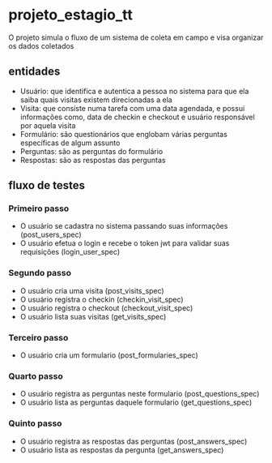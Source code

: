 # projeto_estagio_tt
O projeto simula o fluxo de um sistema de coleta em campo e visa organizar os dados coletados

## entidades
- Usuário: que identifica e autentica a pessoa no sistema para que ela saiba quais visitas
existem direcionadas a ela
- Visita: que consiste numa tarefa com uma data agendada, e possui informações como,
data de checkin e checkout e usuário responsável por aquela visita
- Formulário: são questionários que englobam várias perguntas específicas de algum
assunto
- Perguntas: são as perguntas do formulário
- Respostas: são as respostas das perguntas

## fluxo de testes

### Primeiro passo 
- O usuário se cadastra no sistema passando suas informações (post_users_spec)
- O usuário efetua o login e recebe o token jwt para validar suas requisições (login_user_spec)

### Segundo passo
- O usuário cria uma visita (post_visits_spec)
- O usuário registra o checkin (checkin_visit_spec)
- O usuário registra o checkout (checkout_visit_spec)
- O usuário lista suas visitas (get_visits_spec)

### Terceiro passo
- O usuário cria um formulario (post_formularies_spec)

### Quarto passo
- O usuário registra as perguntas neste formulario (post_questions_spec)
- O usuário lista as perguntas daquele formulario (get_questions_spec)

### Quinto passo
- O usuário registra as respostas das perguntas (post_answers_spec)
- O usuário lista as respostas da pergunta (get_answers_spec)
